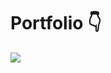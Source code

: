 # Portfolio :point_down:
[<img src="https://yourimageshare.com/ib/TzVZIzQLRL.webp">](https://vy-github.github.io/portfolio/)
